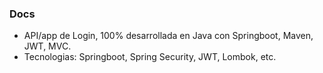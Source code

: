 ### Docs

- API/app de Login, 100% desarrollada en Java con Springboot, Maven, JWT, MVC. 
- Tecnologias: Springboot, Spring Security, JWT, Lombok, etc. 
